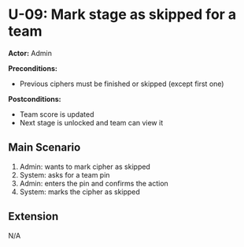# U-09: Mark stage as skipped for a team
**Actor:** Admin

**Preconditions:**
- Previous ciphers must be finished or skipped (except first one)

**Postconditions:**
- Team score is updated
- Next stage is unlocked and team can view it

## Main Scenario

1. Admin: wants to mark cipher as skipped
2. System: asks for a team pin
3. Admin: enters the pin and confirms the action
4. System: marks the cipher as skipped

## Extension
N/A
